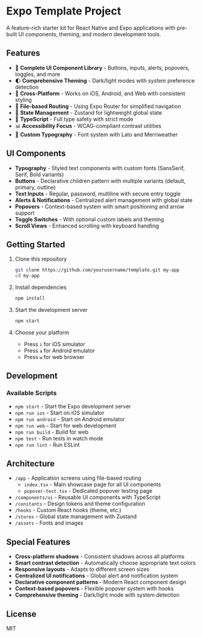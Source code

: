 # Expo Template Project

A feature-rich starter kit for React Native and Expo applications with pre-built UI components, theming, and modern development tools.

## Features

- 🎨 **Complete UI Component Library** - Buttons, inputs, alerts, popovers, toggles, and more
- 🌓 **Comprehensive Theming** - Dark/light modes with system preference detection
- 📱 **Cross-Platform** - Works on iOS, Android, and Web with consistent styling
- 🧩 **File-based Routing** - Using Expo Router for simplified navigation
- 🔄 **State Management** - Zustand for lightweight global state
- 💪 **TypeScript** - Full type safety with strict mode
- 📊 **Accessibility Focus** - WCAG-compliant contrast utilities
- 📝 **Custom Typography** - Font system with Lato and Merriweather

## UI Components

- **Typography** - Styled text components with custom fonts (SansSerif, Serif, Bold variants)
- **Buttons** - Declarative children pattern with multiple variants (default, primary, outline)
- **Text Inputs** - Regular, password, multiline with secure entry toggle
- **Alerts & Notifications** - Centralized alert management with global state
- **Popovers** - Context-based system with smart positioning and arrow support
- **Toggle Switches** - With optional custom labels and theming
- **Scroll Views** - Enhanced scrolling with keyboard handling

## Getting Started

1. Clone this repository
   ```bash
   git clone https://github.com/yourusername/template.git my-app
   cd my-app
   ```

2. Install dependencies
   ```bash
   npm install
   ```

3. Start the development server
   ```bash
   npm start
   ```

4. Choose your platform
   - Press `i` for iOS simulator
   - Press `a` for Android emulator
   - Press `w` for web browser

## Development

### Available Scripts

- `npm start` - Start the Expo development server
- `npm run ios` - Start on iOS simulator
- `npm run android` - Start on Android emulator
- `npm run web` - Start for web development
- `npm run build` - Build for web
- `npm test` - Run tests in watch mode
- `npm run lint` - Run ESLint

## Architecture

- `/app` - Application screens using file-based routing
  - `index.tsx` - Main showcase page for all UI components
  - `popover-test.tsx` - Dedicated popover testing page
- `/components/ui` - Reusable UI components with TypeScript
- `/constants` - Design tokens and theme configuration
- `/hooks` - Custom React hooks (theme, etc.)
- `/stores` - Global state management with Zustand
- `/assets` - Fonts and images

## Special Features

- **Cross-platform shadows** - Consistent shadows across all platforms
- **Smart contrast detection** - Automatically choose appropriate text colors
- **Responsive layouts** - Adapts to different screen sizes
- **Centralized UI notifications** - Global alert and notification system
- **Declarative component patterns** - Modern React component design
- **Context-based popovers** - Flexible popover system with hooks
- **Comprehensive theming** - Dark/light mode with system detection

## License

MIT